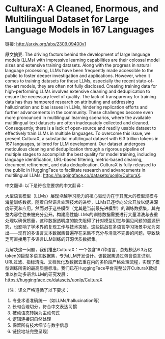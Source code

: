# CulturaX: A Cleaned, Enormous, and Multilingual Dataset for Large Language Models in 167 Languages

链接: http://arxiv.org/abs/2309.09400v1

原文摘要:
The driving factors behind the development of large language models (LLMs)
with impressive learning capabilities are their colossal model sizes and
extensive training datasets. Along with the progress in natural language
processing, LLMs have been frequently made accessible to the public to foster
deeper investigation and applications. However, when it comes to training
datasets for these LLMs, especially the recent state-of-the-art models, they
are often not fully disclosed. Creating training data for high-performing LLMs
involves extensive cleaning and deduplication to ensure the necessary level of
quality. The lack of transparency for training data has thus hampered research
on attributing and addressing hallucination and bias issues in LLMs, hindering
replication efforts and further advancements in the community. These challenges
become even more pronounced in multilingual learning scenarios, where the
available multilingual text datasets are often inadequately collected and
cleaned. Consequently, there is a lack of open-source and readily usable
dataset to effectively train LLMs in multiple languages. To overcome this
issue, we present CulturaX, a substantial multilingual dataset with 6.3
trillion tokens in 167 languages, tailored for LLM development. Our dataset
undergoes meticulous cleaning and deduplication through a rigorous pipeline of
multiple stages to accomplish the best quality for model training, including
language identification, URL-based filtering, metric-based cleaning, document
refinement, and data deduplication. CulturaX is fully released to the public in
HuggingFace to facilitate research and advancements in multilingual LLMs:
https://huggingface.co/datasets/uonlp/CulturaX.

中文翻译:
以下是符合您要求的中文翻译：

大型语言模型（LLMs）展现卓越学习能力的核心驱动力在于其庞大的模型规模与海量训练数据。随着自然语言处理技术的进步，LLMs已逐步向公众开放以促进深度研究和应用。然而对于这些模型（尤其是当前最先进模型）的训练数据集，其完整内容往往未被充分公开。构建高性能LLMs的训练数据需要进行大量清洗与去重处理以确保质量，这种数据透明度的缺失阻碍了针对模型幻觉与偏见问题的溯源研究，也影响了学术界的复现工作与技术突破。这些挑战在多语言学习场景中尤为突出——现有的多语言文本数据集普遍存在采集不充分与清洗不完善的问题，导致缺乏可直接用于多语言LLM训练的开源优质数据集。

为解决这一问题，我们推出CulturaX：一个包含167种语言、总规模达6.3万亿token的巨型多语言数据集，专为LLM开发设计。该数据集通过包含语言识别、URL过滤、指标清洗、文档优化及数据去重在内的多阶段严格处理流程，实现了模型训练所需的最高质量标准。我们已在HuggingFace平台完整公开CulturaX数据集以推动多语言LLM的研究发展：https://huggingface.co/datasets/uonlp/CulturaX

（注：译文严格遵循了以下要求：
1. 专业术语准确统一（如LLMs/hallucination等）
2. 长句合理切分，符合中文表达习惯
3. 被动语态转换为主动句式
4. 逻辑连接词自然处理
5. 保留所有技术细节与数字信息
6. 链接地址完整呈现）
